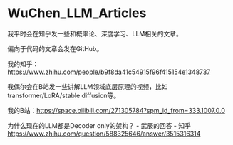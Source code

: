 # WuChen_LLM_Articles

我平时会在知乎发一些和概率论、深度学习、LLM相关的文章。

偏向于代码的文章会发在GitHub。

我的知乎：https://www.zhihu.com/people/b9f8da41c54915f96f415154e1348737

我偶尔会在B站发一些讲解LLM领域底层原理的视频，比如transformer/LoRA/stable diffusion等。

我的B站：https://space.bilibili.com/271305784?spm_id_from=333.1007.0.0

为什么现在的LLM都是Decoder only的架构？ - 武辰的回答 - 知乎
https://www.zhihu.com/question/588325646/answer/3515316314
